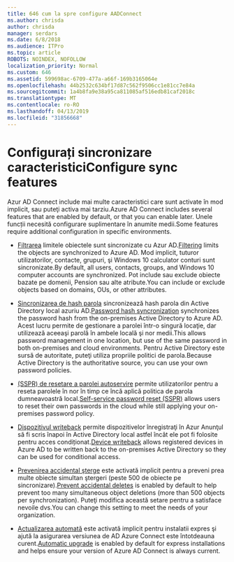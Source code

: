 ```yaml
---
title: 646 cum la spre configure AADConnect
ms.author: chrisda
author: chrisda
manager: serdars
ms.date: 6/8/2018
ms.audience: ITPro
ms.topic: article
ROBOTS: NOINDEX, NOFOLLOW
localization_priority: Normal
ms.custom: 646
ms.assetid: 599698ac-6709-477a-a66f-169b3165064e
ms.openlocfilehash: 44b2532c634bf17d87c562f9506cc1e81cc7e84a
ms.sourcegitcommit: 1a4b8fa9e38a95ca811085af516edb81caf2018c
ms.translationtype: MT
ms.contentlocale: ro-RO
ms.lasthandoff: 04/13/2019
ms.locfileid: "31856668"
---
```

# <a name="configure-sync-features"></a><span data-ttu-id="6067a-102">Configurați sincronizare caracteristici</span><span class="sxs-lookup"><span data-stu-id="6067a-102">Configure sync features</span></span>

<span data-ttu-id="6067a-103">Azur AD Connect include mai multe caracteristici care sunt activate în mod implicit, sau puteţi activa mai tarziu.</span><span class="sxs-lookup"><span data-stu-id="6067a-103">Azure AD Connect includes several features that are enabled by default, or that you can enable later.</span></span> <span data-ttu-id="6067a-104">Unele funcții necesită configurare suplimentare în anumite medii.</span><span class="sxs-lookup"><span data-stu-id="6067a-104">Some features require additional configuration in specific environments.</span></span>

- <span data-ttu-id="6067a-105">[Filtrarea](https://docs.microsoft.com/azure/active-directory/connect/active-directory-aadconnectsync-configure-filtering) limitele obiectele sunt sincronizate cu Azur AD.</span><span class="sxs-lookup"><span data-stu-id="6067a-105">[Filtering](https://docs.microsoft.com/azure/active-directory/connect/active-directory-aadconnectsync-configure-filtering) limits the objects are synchronized to Azure AD.</span></span> <span data-ttu-id="6067a-106">Mod implicit, tuturor utilizatorilor, contacte, grupuri, şi Windows 10 calculator conturi sunt sincronizate.</span><span class="sxs-lookup"><span data-stu-id="6067a-106">By default, all users, contacts, groups, and Windows 10 computer accounts are synchronized.</span></span> <span data-ttu-id="6067a-107">Pot include sau exclude obiecte bazate pe domenii, Pension sau alte atribute.</span><span class="sxs-lookup"><span data-stu-id="6067a-107">You can include or exclude objects based on domains, OUs, or other attributes.</span></span>

- <span data-ttu-id="6067a-108">[Sincronizarea de hash parola](https://docs.microsoft.com/azure/active-directory/connect/active-directory-aadconnectsync-implement-password-hash-synchronization) sincronizează hash parola din Active Directory local azuriu AD.</span><span class="sxs-lookup"><span data-stu-id="6067a-108">[Password hash syncronization](https://docs.microsoft.com/azure/active-directory/connect/active-directory-aadconnectsync-implement-password-hash-synchronization) synchronizes the password hash from the on-premises Active Directory to Azure AD.</span></span> <span data-ttu-id="6067a-109">Acest lucru permite de gestionare a parolei într-o singură locaţie, dar utilizează aceeaşi parolă în ambele locală şi nor medii.</span><span class="sxs-lookup"><span data-stu-id="6067a-109">This allows password management in one location, but use of the same password in both on-premises and cloud environments.</span></span> <span data-ttu-id="6067a-110">Pentru Active Directory este sursă de autoritate, puteţi utiliza propriile politici de parola.</span><span class="sxs-lookup"><span data-stu-id="6067a-110">Because Active Directory is the authoritative source, you can use your own password policies.</span></span>

- <span data-ttu-id="6067a-111">[(SSPR) de resetare a parolei autoservire](https://docs.microsoft.com/azure/active-directory/authentication/quickstart-sspr) permite utilizatorilor pentru a reseta parolele în nor în timp ce încă aplică politica de parola dumneavoastră local.</span><span class="sxs-lookup"><span data-stu-id="6067a-111">[Self-service password reset (SSPR)](https://docs.microsoft.com/azure/active-directory/authentication/quickstart-sspr) allows users to reset their own passwords in the cloud while still applying your on-premises password policy.</span></span>

- <span data-ttu-id="6067a-112">[Dispozitivul writeback](https://docs.microsoft.com/azure/active-directory/connect/active-directory-aadconnect-feature-device-writeback) permite dispozitivelor înregistraţi în Azur Anunţul să fi scris înapoi în Active Directory local astfel încât ele pot fi folosite pentru acces condiționat.</span><span class="sxs-lookup"><span data-stu-id="6067a-112">[Device writeback](https://docs.microsoft.com/azure/active-directory/connect/active-directory-aadconnect-feature-device-writeback) allows registered devices in Azure AD to be written back to the on-premises Active Directory so they can be used for conditional access.</span></span>

- <span data-ttu-id="6067a-113">[Prevenirea accidental şterge](https://docs.microsoft.com/azure/active-directory/connect/active-directory-aadconnectsync-feature-prevent-accidental-deletes) este activată implicit pentru a preveni prea multe obiecte simultan ştergeri (peste 500 de obiecte pe sincronizare).</span><span class="sxs-lookup"><span data-stu-id="6067a-113">[Prevent accidental deletes](https://docs.microsoft.com/azure/active-directory/connect/active-directory-aadconnectsync-feature-prevent-accidental-deletes) is enabled by default to help prevent too many simultaneous object deletions (more than 500 objects per synchronization).</span></span> <span data-ttu-id="6067a-114">Puteţi modifica această setare pentru a satisface nevoile dvs.</span><span class="sxs-lookup"><span data-stu-id="6067a-114">You can change this setting to meet the needs of your organization.</span></span>

- <span data-ttu-id="6067a-115">[Actualizarea automată](https://docs.microsoft.com/azure/active-directory/connect/active-directory-aadconnect-feature-automatic-upgrade) este activată implicit pentru instalatii expres şi ajută la asigurarea versiunea de AD Azure Connect este întotdeauna curent.</span><span class="sxs-lookup"><span data-stu-id="6067a-115">[Automatic upgrade](https://docs.microsoft.com/azure/active-directory/connect/active-directory-aadconnect-feature-automatic-upgrade) is enabled by default for express installations and helps ensure your version of Azure AD Connect is always current.</span></span>
